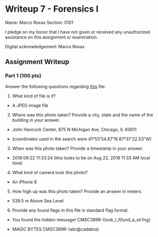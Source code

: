 # Writeup 7 - Forensics I

Name: Marco Roxas
Section: 0101

I pledge on my honor that I have not given or received any unauthorized assistance on this assignment or examination.

Digital acknowledgement: Marco Roxas

## Assignment Writeup

### Part 1 (100 pts)
Answer the following questions regarding [this](../image) file:

1. What kind of file is it?

  * A JPEG image file

2. Where was this photo taken? Provide a city, state and the name of the building in your answer.

  * John Hancock Center, 875 N Michigan Ave, Chicago, IL 60611

  * (coordinates used in the search were 41°53'54.87"N 87°37'22.53"W)

3. When was this photo taken? Provide a timestamp in your answer.

  * 2018:08:22 11:33:24 (this looks to be on Aug 22, 2018 11:33 AM local time)

4. What kind of camera took this photo?

  * An iPhone 8

5. How high up was this photo taken? Provide an answer in meters.

  * 539.5 m Above Sea Level

6. Provide any found flags in this file in standard flag format.

  * You found the hidden message! CMSC389R-{look_I_f0und_a_str1ng}

  * MAGIC BYTES CMSC389R-{abr@cadabra}
